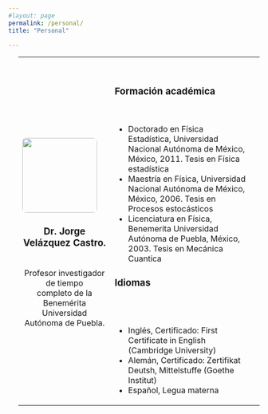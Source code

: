 ```yaml
---
#layout: page
permalink: /personal/
title: "Personal"

---
```



<style>
    div.a {
    text-indent: 50px;
}
img {
    border-radius: 8px;
}
</style>
<div style="padding-left:20px;">
<table>
    <tr>
        <th></th>
        <th></th>
        <th></th>
    </tr>
    <tr>
        <td> <img src="https://juliojx.github.io/jorgevc/ImagenesEstudiantes/Jorge.jpeg" style="width:150px" class="center"></center> <br> <center> <h3> Dr. Jorge Velázquez Castro. </h3>  <br> Profesor investigador de tiempo <br>completo de la Benemérita <br> Universidad Autónoma de Puebla. </td>
        <td> <br> <h3>Formación académica</h3> <br>
            <ul>
        <li> Doctorado en Física Estadística, Universidad Nacional Autónoma de México, México, 2011. Tesis en Física estadística </li>
<li> Maestría en Física, Universidad Nacional Autónoma de México, México, 2006. Tesis en Procesos estocásticos </li>
<li> Licenciatura en Física, Benemerita Universidad Autónoma de Puebla, México, 2003. Tesis en Mecánica Cuantica </li>
            </ul>
            <h3>Idiomas </h3> <br> <br> 
         <ul>
           <li> Inglés, Certificado: First Certificate in English (Cambridge University)</li>
           <li> Alemán, Certificado: Zertifikat Deutsh, Mittelstuffe (Goethe Institut) </li>
           <li> Español, Legua materna </li>
           </ul>
        </td>
        <td> </td>
        </tr>
</table>
</div>
